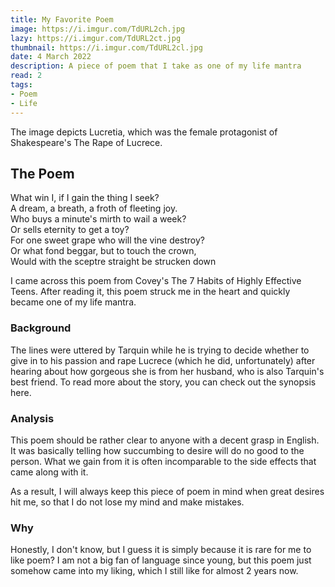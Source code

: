 ```yaml
---
title: My Favorite Poem
image: https://i.imgur.com/TdURL2ch.jpg
lazy: https://i.imgur.com/TdURL2ct.jpg
thumbnail: https://i.imgur.com/TdURL2cl.jpg
date: 4 March 2022
description: A piece of poem that I take as one of my life mantra
read: 2
tags:
- Poem
- Life
---
```


The image depicts <h-link href="https://en.wikipedia.org/wiki/Lucretia_(Rembrandt,_1666)">Lucretia</h-link>, which
was the female protagonist of Shakespeare's <h-link href="https://en.wikipedia.org/wiki/The_Rape_of_Lucrece">The 
Rape of Lucrece</h-link>.

## The Poem

<quote>
What win I, if I gain the thing I seek?<br>
A dream, a breath, a froth of fleeting joy.<br>
Who buys a minute's mirth to wail a week?<br>
Or sells eternity to get a toy?<br>
For one sweet grape who will the vine destroy?<br>
Or what fond beggar, but to touch the crown,<br>
Would with the sceptre straight be strucken down
</quote>

I came across this poem from Covey's <h-link href="https://www.amazon.com/Habits-Highly-Effective-Teens/dp/1476764662">
The 7 Habits of Highly Effective Teens</h-link>. After reading it, this poem struck me in the heart and quickly
became one of my life mantra.

### Background

The lines were uttered by Tarquin while he is trying to decide whether to give in to his passion and
rape Lucrece (which he did, unfortunately) after hearing about how gorgeous she is from her husband, who is also 
Tarquin's best friend.
To read more about the story, you can check out the synopsis
<h-link href="https://en.wikipedia.org/wiki/The_Rape_of_Lucrece">here</h-link>.

### Analysis

This poem should be rather clear to anyone with a decent grasp in English. It was basically telling how 
succumbing to desire will do no good to the person. What we gain from it is often incomparable to the side 
effects that came along with it.

As a result, I will always keep this piece of poem in mind 
when great desires hit me, so that I do not lose my mind and make mistakes.

### Why

Honestly, I don't know, but I guess it is simply because it is rare for me to like poem? I am not a big fan of language
since young, but this poem just somehow came into my liking, which I still like for almost 2 years now.
